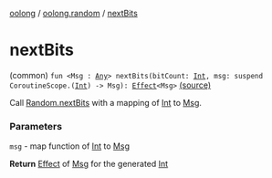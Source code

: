 [oolong](../index.md) / [oolong.random](index.md) / [nextBits](./next-bits.md)

# nextBits

(common) `fun <Msg : `[`Any`](https://kotlinlang.org/api/latest/jvm/stdlib/kotlin/-any/index.html)`> nextBits(bitCount: `[`Int`](https://kotlinlang.org/api/latest/jvm/stdlib/kotlin/-int/index.html)`, msg: suspend CoroutineScope.(`[`Int`](https://kotlinlang.org/api/latest/jvm/stdlib/kotlin/-int/index.html)`) -> Msg): `[`Effect`](../oolong/-effect.md)`<Msg>` [(source)](https://github.com/oolong-kt/oolong/tree/master/oolong/src/commonMain/kotlin/oolong/random/util.kt#L18)

Call [Random.nextBits](https://kotlinlang.org/api/latest/jvm/stdlib/kotlin.random/-random/next-bits.html) with a mapping of [Int](https://kotlinlang.org/api/latest/jvm/stdlib/kotlin/-int/index.html) to [Msg](next-bits.md#Msg).

### Parameters

`msg` - map function of [Int](https://kotlinlang.org/api/latest/jvm/stdlib/kotlin/-int/index.html) to [Msg](next-bits.md#Msg)

**Return**
[Effect](../oolong/-effect.md) of [Msg](next-bits.md#Msg) for the generated [Int](https://kotlinlang.org/api/latest/jvm/stdlib/kotlin/-int/index.html)


